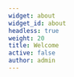 ```yaml
---
widget: about
widget_id: about
headless: true
weight: 20
title: Welcome
active: false
author: admin
---
```

